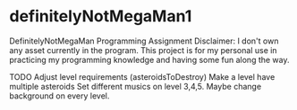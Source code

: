 # definitelyNotMegaMan1
DefinitelyNotMegaMan Programming Assignment
Disclaimer:
I don't own any asset currently in the program.
This project is for my personal use in practicing my 
programming knowledge and having some fun along the way.

TODO
Adjust level requirements (asteroidsToDestroy)
Make a level have multiple asteroids
Set different musics on level 3,4,5.
Maybe change background on every level.
